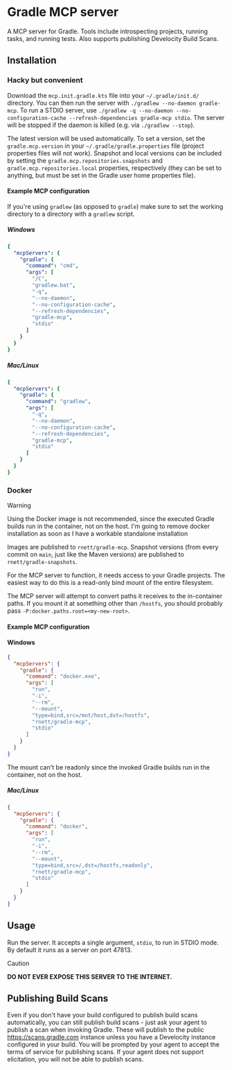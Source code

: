# Gradle MCP server

A MCP server for Gradle.
Tools include introspecting projects, running tasks, and running tests.
Also supports publishing Develocity Build Scans.

## Installation

### Hacky but convenient

Download the `mcp.init.gradle.kts` file into your `~/.gradle/init.d/` directory.
You can then run the server with `./gradlew --no-daemon gradle-mcp`.
To run a STDIO server, use `./gradlew -q --no-daemon --no-configuration-cache --refresh-dependencies gradle-mcp stdio`.
The server will be stopped if the daemon is killed (e.g. via `./gradlew --stop`).

The latest version will be used automatically.
To set a version, set the `gradle.mcp.version` in your `~/.gradle/gradle.properties` file (project properties files will not work).
Snapshot and local versions can be included by setting the `gradle.mcp.repositories.snapshots` and `gradle.mcp.repositories.local` properties, respectively (they can be set to anything, but must be set in the Gradle user home properties
file).

#### Example MCP configuration

If you're using `gradlew` (as opposed to `gradle`) make sure to set the working directory to a directory with a `gradlew` script.

##### Windows

```yaml
{
  "mcpServers": {
    "gradle": {
      "command": "cmd",
      "args": [
        "/C",
        "gradlew.bat",
        "-q",
        "--no-daemon",
        "--no-configuration-cache",
        "--refresh-dependencies",
        "gradle-mcp",
        "stdio"
      ]
    }
  }
}
```

##### Mac/Linux

```yaml
{
  "mcpServers": {
    "gradle": {
      "command": "gradlew",
      "args": [
        "-q",
        "--no-daemon",
        "--no-configuration-cache",
        "--refresh-dependencies",
        "gradle-mcp",
        "stdio"
      ]
    }
  }
}
```

### Docker

> [!WARNING]
> Using the Docker image is not recommended, since the executed Gradle builds run in the container, not on the host.
> I'm going to remove docker installation as soon as I have a workable standalone installation

[//]: # (> TODO consider removing docker instructions)

Images are published to `rnett/gradle-mcp`.
Snapshot versions (from every commit on `main`, just like the Maven versions) are published to `rnett/gradle-snapshots`.

For the MCP server to function, it needs access to your Gradle projects.
The easiest way to do this is a read-only bind mount of the entire filesystem.

The MCP server will attempt to convert paths it receives to the in-container paths.
If you mount it at something other than `/hostfs`, you should probably pass `-P:docker.paths.root=<my-new-root>`.

#### Example MCP configuration

#### Windows

```json
{
  "mcpServers": {
    "gradle": {
      "command": "docker.exe",
      "args": [
        "run",
        "-i",
        "--rm",
        "--mount",
        "type=bind,src=/mnt/host,dst=/hostfs",
        "rnett/gradle-mcp",
        "stdio"
      ]
    }
  }
}
```

The mount can't be readonly since the invoked Gradle builds run in the container, not on the host.

##### Mac/Linux

```json
{
  "mcpServers": {
    "gradle": {
      "command": "docker",
      "args": [
        "run",
        "-i",
        "--rm",
        "--mount",
        "type=bind,src=/,dst=/hostfs,readonly",
        "rnett/gradle-mcp",
        "stdio"
      ]
    }
  }
}
```

## Usage

Run the server.
It accepts a single argument, `stdio`, to run in STDIO mode.
By default it runs as a server on port 47813.

> [!CAUTION]
> **DO NOT EVER EXPOSE THIS SERVER TO THE INTERNET.**

## Publishing Build Scans

Even if you don't have your build configured to publish build scans automatically, you can still publish build scans - just ask your agent to publish a scan when invoking Gradle.
These will publish to the public https://scans.gradle.com instance unless you have a Develocity instance configured in your build.
You will be prompted by your agent to accept the terms of service for publishing scans.
If your agent does not support elicitation, you will not be able to publish scans.